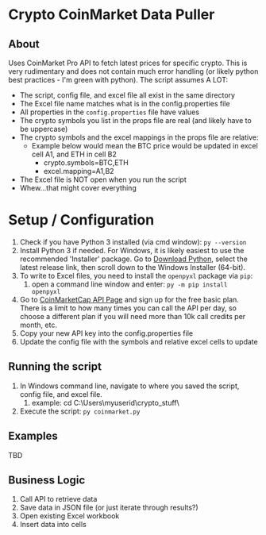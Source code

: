 # Crypto CoinMarket Data Puller


## About
Uses CoinMarket Pro API to fetch latest prices for specific crypto. This is very rudimentary and does not contain
much error handling (or likely python best practices - I'm green with python). The script assumes A LOT:
- The script, config file, and excel file all exist in the same directory
- The Excel file name matches what is in the config.properties file
- All properties in the `config.properties` file have values
- The crypto symbols you list in the props file are real (and likely have to be uppercase)
- The crypto symbols and the excel mappings in the props file are relative:
  - Example below would mean the BTC price would be updated in excel cell A1, and ETH in cell B2
    - crypto.symbols=BTC,ETH
    - excel.mapping=A1,B2
- The Excel file is NOT open when you run the script
- Whew...that might cover everything

# Setup / Configuration
1. Check if you have Python 3 installed (via cmd window): `py --version`
2. Install Python 3 if needed. For Windows, it is likely easiest to use the recommended 'Installer' package.
Go to [Download Python](https://www.python.org/downloads/windows), select the latest release link, then scroll down to the Windows Installer (64-bit).
3. To write to Excel files, you need to install the `openpyxl` package via `pip`:
   1. open a command line window and enter: `py -m pip install openpyxl`
4. Go to [CoinMarketCap API Page](https://coinmarketcap.com/api/) and sign up for the free basic plan.
There is a limit to how many times you can call the API per day, so choose a different plan if you will
need more than 10k call credits per month, etc.
5. Copy your new API key into the config.properties file
6. Update the config file with the symbols and relative excel cells to update


## Running the script
1. In Windows command line, navigate to where you saved the script, config file, and excel file.
   1. example: cd C:\Users\myuserid\crypto_stuff\
2. Execute the script: `py coinmarket.py`

## Examples
TBD

## Business Logic
1. Call API to retrieve data
2. Save data in JSON file (or just iterate through results?)
3. Open existing Excel workbook
4. Insert data into cells